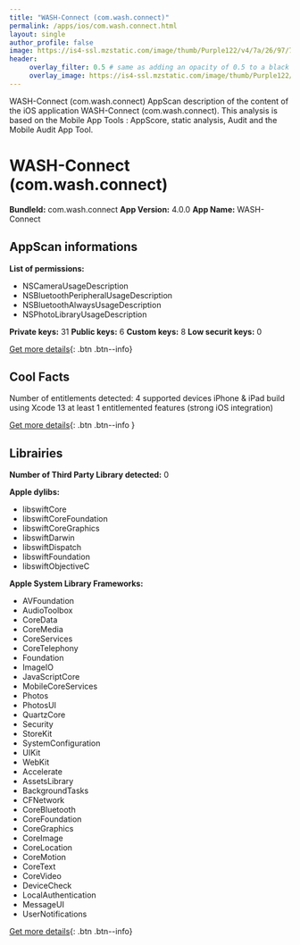 ```yaml
---
title: "WASH-Connect (com.wash.connect)"
permalink: /apps/ios/com.wash.connect.html
layout: single
author_profile: false
image: https://is4-ssl.mzstatic.com/image/thumb/Purple122/v4/7a/26/97/7a269732-a9c0-b45e-441a-18982b2fc059/AppIcon-0-0-1x_U007emarketing-0-0-0-7-0-0-sRGB-0-0-0-GLES2_U002c0-512MB-85-220-0-0.png/512x512bb.jpg
header: 
     overlay_filter: 0.5 # same as adding an opacity of 0.5 to a black background
     overlay_image: https://is4-ssl.mzstatic.com/image/thumb/Purple122/v4/7a/26/97/7a269732-a9c0-b45e-441a-18982b2fc059/AppIcon-0-0-1x_U007emarketing-0-0-0-7-0-0-sRGB-0-0-0-GLES2_U002c0-512MB-85-220-0-0.png/512x512bb.jpg
---
```

WASH-Connect (com.wash.connect) AppScan description of the content of the iOS application WASH-Connect (com.wash.connect). This analysis is based on the Mobile App Tools : AppScore, static analysis, Audit and the Mobile Audit App Tool.

# WASH-Connect (com.wash.connect)

**BundleId:** com.wash.connect
**App Version:** 4.0.0
**App Name:** WASH-Connect


## AppScan informations 

**List of permissions:** 
- NSCameraUsageDescription
- NSBluetoothPeripheralUsageDescription
- NSBluetoothAlwaysUsageDescription
- NSPhotoLibraryUsageDescription
  
  
**Private keys:** 31
**Public keys:** 6
**Custom keys:** 8
**Low securit keys:** 0
  
[Get more details](/pricing.html){: .btn .btn--info}

## Cool Facts

Number of entitlements detected: 4
supported devices iPhone & iPad
build using Xcode 13
at least 1 entitlemented features (strong iOS integration)
  
[Get more details](/pricing.html){: .btn .btn--info }

## Librairies 
**Number of Third Party Library detected:** 0


**Apple dylibs:**
- libswiftCore
- libswiftCoreFoundation
- libswiftCoreGraphics
- libswiftDarwin
- libswiftDispatch
- libswiftFoundation
- libswiftObjectiveC


**Apple System Library Frameworks:**
- AVFoundation
- AudioToolbox
- CoreData
- CoreMedia
- CoreServices
- CoreTelephony
- Foundation
- ImageIO
- JavaScriptCore
- MobileCoreServices
- Photos
- PhotosUI
- QuartzCore
- Security
- StoreKit
- SystemConfiguration
- UIKit
- WebKit
- Accelerate
- AssetsLibrary
- BackgroundTasks
- CFNetwork
- CoreBluetooth
- CoreFoundation
- CoreGraphics
- CoreImage
- CoreLocation
- CoreMotion
- CoreText
- CoreVideo
- DeviceCheck
- LocalAuthentication
- MessageUI
- UserNotifications


  
[Get more details](/pricing.html){: .btn .btn--info}

